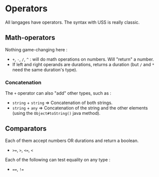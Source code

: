 # Operators

All langages have operators. The syntax with USS is really classic.

## Math-operators

Nothing game-changing here :
- `+`, `-`, `/`, `^` : will do math operations on numbers. Will "return" a number.
- If left and right operands are durations, returns a duration (but `/` and `*` need the same duration's type).


### Concatenation

The `+` operator can also "add" other types, such as :
- `string` + `string` => Concatenation of both strings.
- `string` + `any` => Concatenation of the string and the other elements (using the `Object#toString()` java method).


## Comparators

Each of them accept numbers OR durations and return a boolean.
- `>=`, `>`, `<=`, `<`

Each of the following can test equality on any type :
- `==`, `!=`
